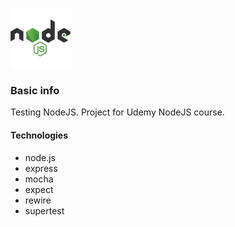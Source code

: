 ![Nodejs](https://github.com/ermondel/tsttmp/blob/master/files/Nodejs.png)
### Basic info
Testing NodeJS. Project for Udemy NodeJS course.
#### Technologies
* node.js
* express
* mocha
* expect
* rewire
* supertest

